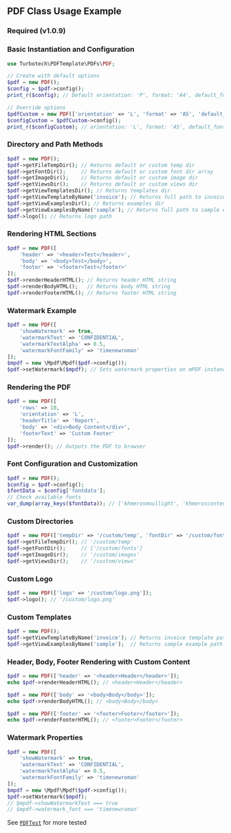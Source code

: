 ## PDF Class Usage Example

### Required (v1.0.9)

### Basic Instantiation and Configuration

```php
use Turbotech\PDFTemplate\PDFs\PDF;

// Create with default options
$pdf = new PDF();
$config = $pdf->config();
print_r($config); // Default orientation: 'P', format: 'A4', default_font: 'georgia'

// Override options
$pdfCustom = new PDF(['orientation' => 'L', 'format' => 'A5', 'default_font' => 'timenewroman']);
$configCustom = $pdfCustom->config();
print_r($configCustom); // orientation: 'L', format: 'A5', default_font: 'timenewroman'
```

### Directory and Path Methods

```php
$pdf = new PDF();
$pdf->getFileTempDir(); // Returns default or custom temp dir
$pdf->getFontDir();     // Returns default or custom font dir array
$pdf->getImageDir();    // Returns default or custom image dir
$pdf->getViewsDir();    // Returns default or custom views dir
$pdf->getViewTemplatesDir(); // Returns templates dir
$pdf->getViewTemplateByName('invoice'); // Returns full path to invoice template
$pdf->getViewExamplesDir(); // Returns examples dir
$pdf->getViewExamplesByName('sample'); // Returns full path to sample example
$pdf->logo(); // Returns logo path
```

### Rendering HTML Sections

```php
$pdf = new PDF([
    'header' => '<header>Test</header>',
    'body' => '<body>Test</body>',
    'footer' => '<footer>Test</footer>'
]);
$pdf->renderHeaderHTML(); // Returns header HTML string
$pdf->renderBodyHTML();   // Returns body HTML string
$pdf->renderFooterHTML(); // Returns footer HTML string
```

### Watermark Example

```php
$pdf = new PDF([
    'showWatermark' => true,
    'watermarkText' => 'CONFIDENTIAL',
    'watermarkTextAlpha' => 0.5,
    'watermarkFontFamily' => 'timenewroman'
]);
$mpdf = new \Mpdf\Mpdf($pdf->config());
$pdf->setWatermark($mpdf); // Sets watermark properties on mPDF instance
```

### Rendering the PDF

```php
$pdf = new PDF([
    'rows' => 10,
    'orientation' => 'L',
    'headerTitle' => 'Report',
    'body' => '<div>Body Content</div>',
    'footerText' => 'Custom Footer'
]);
$pdf->render(); // Outputs the PDF to browser
```

### Font Configuration and Customization

```php
$pdf = new PDF();
$config = $pdf->config();
$fontData = $config['fontdata'];
// Check available fonts
var_dump(array_keys($fontData)); // ['khmerosmoullight', 'khmeroscontent', 'content', 'timenewroman', 'ttstandinvoice', ...]
```

### Custom Directories

```php
$pdf = new PDF(['tempDir' => '/custom/temp', 'fontDir' => '/custom/fonts', 'imageDir' => '/custom/images', 'views' => '/custom/views']);
$pdf->getFileTempDir(); // '/custom/temp'
$pdf->getFontDir();     // ['/custom/fonts']
$pdf->getImageDir();    // '/custom/images'
$pdf->getViewsDir();    // '/custom/views'
```

### Custom Logo

```php
$pdf = new PDF(['logo' => '/custom/logo.png']);
$pdf->logo(); // '/custom/logo.png'
```

### Custom Templates

```php
$pdf = new PDF();
$pdf->getViewTemplateByName('invoice'); // Returns invoice template path
$pdf->getViewExamplesByName('sample');  // Returns sample example path
```

### Header, Body, Footer Rendering with Custom Content

```php
$pdf = new PDF(['header' => '<header>Header</header>']);
echo $pdf->renderHeaderHTML(); // <header>Header</header>

$pdf = new PDF(['body' => '<body>Body</body>']);
echo $pdf->renderBodyHTML(); // <body>Body</body>

$pdf = new PDF(['footer' => '<footer>Footer</footer>']);
echo $pdf->renderFooterHTML(); // <footer>Footer</footer>
```

### Watermark Properties

```php
$pdf = new PDF([
    'showWatermark' => true,
    'watermarkText' => 'CONFIDENTIAL',
    'watermarkTextAlpha' => 0.5,
    'watermarkFontFamily' => 'timenewroman'
]);
$mpdf = new \Mpdf\Mpdf($pdf->config());
$pdf->setWatermark($mpdf);
// $mpdf->showWatermarkText === true
// $mpdf->watermark_font === 'timenewroman'
```

See [`PDFTest`](https://github.com/turbotechlabs/pdf-template/blob/master/tests/Unit/PDFTest.php) for more tested